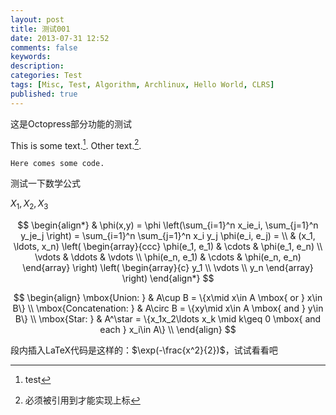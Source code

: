 ```yaml
---
layout: post
title: 测试001
date: 2013-07-31 12:52
comments: false
keywords:
description:
categories: Test
tags: [Misc, Test, Algorithm, Archlinux, Hello World, CLRS]
published: true
---
```


这是Octopress部分功能的测试

<!--more-->

This is some text.[^1]. Other text.[^footnote].

[^1]:test
[^footnote]:必须被引用到才能实现上标
~~~~~~~~
Here comes some code.
~~~~~~~~

测试一下数学公式

$X_1, X_2, X_3$

$$
\begin{align*}
  & \phi(x,y) = \phi \left(\sum_{i=1}^n x_ie_i, \sum_{j=1}^n y_je_j \right)
  = \sum_{i=1}^n \sum_{j=1}^n x_i y_j \phi(e_i, e_j) = \\
  & (x_1, \ldots, x_n) \left( \begin{array}{ccc}
      \phi(e_1, e_1) & \cdots & \phi(e_1, e_n) \\
      \vdots & \ddots & \vdots \\
      \phi(e_n, e_1) & \cdots & \phi(e_n, e_n)
    \end{array} \right)
  \left( \begin{array}{c}
      y_1 \\
      \vdots \\
      y_n
    \end{array} \right)
\end{align*}
$$

$$
\begin{align}
\mbox{Union: } & A\cup B = \{x\mid x\in A \mbox{ or } x\in B\} \\
\mbox{Concatenation: } & A\circ B  = \{xy\mid x\in A \mbox{ and } y\in B\} \\
\mbox{Star: } & A^\star  = \{x_1x_2\ldots x_k \mid  k\geq 0 \mbox{ and each } x_i\in A\} \\
\end{align}
$$



段内插入LaTeX代码是这样的：$\exp(-\frac{x^2}{2})$，试试看看吧
